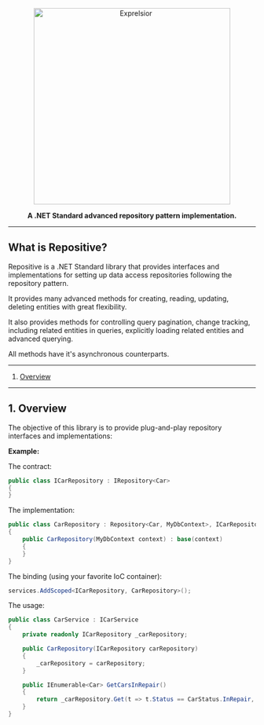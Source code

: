 <div align="center">
    <a href="https://github.com/alexmurari/Repositive/">
    <img alt="Exprelsior" width="400" src="https://user-images.githubusercontent.com/11204378/81116400-aab2c700-8efb-11ea-8f8f-2fc3908ea7d7.png">
  </a>
  <p>
    <strong>A .NET Standard advanced repository pattern implementation.</strong>
  </p>
</div>

---

## What is Repositive?

Repositive is a .NET Standard library that provides interfaces and implementations for setting up data access repositories following the repository pattern.

It provides many advanced methods for creating, reading, updating, deleting entities with great flexibility.

It also provides methods for controlling query pagination, change tracking, including related entities in queries, explicitly loading related entities and advanced querying.

All methods have it's asynchronous counterparts.

---

1. [Overview](#1-overview)

---

## 1. Overview

The objective of this library is to provide plug-and-play repository interfaces and implementations:

**Example:**

The contract:
```csharp
public class ICarRepository : IRepository<Car>
{
}
```

The implementation:
```csharp
public class CarRepository : Repository<Car, MyDbContext>, ICarRepository
{
    public CarRepository(MyDbContext context) : base(context)
    {
    }
}
```

The binding (using your favorite IoC container):
```csharp
services.AddScoped<ICarRepository, CarRepository>();
```

The usage:
```csharp
public class CarService : ICarService
{
    private readonly ICarRepository _carRepository;

    public CarRepository(ICarRepository carRepository)
    {
        _carRepository = carRepository;
    }

    public IEnumerable<Car> GetCarsInRepair()
    {
        return _carRepository.Get(t => t.Status == CarStatus.InRepair, QueryTracking.NoTracking);
    }
}
```